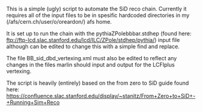 This is a simple (ugly) script to automate the SiD reco chain. Currently it requires all of the input files to be in spesific hardcoded directories in my (/afs/cern.ch/user/o/oreardon/) afs home.

It is set up to run the chain with the pythiaZPolebbbar.stdhep (found here: ftp://ftp-lcd.slac.stanford.edu/lcd/ILC/ZPole/stdhep/pythia/) input file although can be edited to change this with a simple find and replace.

The file BB_sid_dbd_vertexing.xml must also be edited to reflect any changes in the files marlin should input and output for the LCFIplus vertexing.

The script is heavily (entirely) based on the from zero to SiD guide found here: https://confluence.slac.stanford.edu/display/~stanitz/From+Zero+to+SiD+-+Running+Sim+Reco